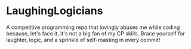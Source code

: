 # LaughingLogicians
A competitive programming repo that lovingly abuses me while coding because, let's face it, it's not a big fan of my CP skills. Brace yourself for laughter, logic, and a sprinkle of self-roasting in every commit!
